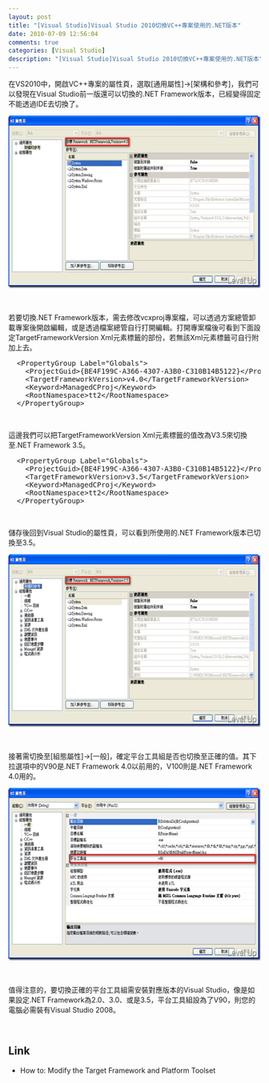 ```yaml
---
layout: post
title: "[Visual Studio]Visual Studio 2010切換VC++專案使用的.NET版本"
date: 2010-07-09 12:56:04
comments: true
categories: [Visual Studio]
description: "[Visual Studio]Visual Studio 2010切換VC++專案使用的.NET版本"
---
```

<p>在VS2010中，開啟VC++專案的屬性頁，選取[通用屬性]→[架構和參考]，我們可以發現在Visual Studio前一版還可以切換的.NET Framework版本，已經變得固定不能透過IDE去切換了。</p>  <p><img style="border-top-width: 0px; border-left-width: 0px; border-bottom-width: 0px; border-right-width: 0px" height="345" alt="image" src="\images\posts\16470\image_thumb.png" width="644" border="0" /> </p>  <p> </p>  <p>若要切換.NET Framework版本，需去修改vcxproj專案檔，可以透過方案總管卸載專案後開啟編輯，或是透過檔案總管自行打開編輯。打開專案檔後可看到下面設定TargetFrameworkVersion Xml元素標籤的部份，若無該Xml元素標籤可自行附加上去。</p>  <div class="wlWriterSmartContent" id="scid:812469c5-0cb0-4c63-8c15-c81123a09de7:373b7a07-f1d2-459f-9cc3-e66cbb3b0ee7" style="padding-right: 0px; display: inline; padding-left: 0px; float: none; padding-bottom: 0px; margin: 0px; padding-top: 0px"><pre name="code" class="xml">  &lt;PropertyGroup Label="Globals"&gt;
    &lt;ProjectGuid&gt;{BE4F199C-A366-4307-A3B0-C310B14B5122}&lt;/ProjectGuid&gt;
    &lt;TargetFrameworkVersion&gt;v4.0&lt;/TargetFrameworkVersion&gt;
    &lt;Keyword&gt;ManagedCProj&lt;/Keyword&gt;
    &lt;RootNamespace&gt;tt2&lt;/RootNamespace&gt;
  &lt;/PropertyGroup&gt;</pre></div>

<p> </p>

<p>這邊我們可以把TargetFrameworkVersion Xml元素標籤的值改為V3.5來切換至.NET Framework 3.5。</p>

<p />

<div class="wlWriterSmartContent" id="scid:812469c5-0cb0-4c63-8c15-c81123a09de7:a479cfb4-f495-4909-845e-2440876f6dd2" style="padding-right: 0px; display: inline; padding-left: 0px; float: none; padding-bottom: 0px; margin: 0px; padding-top: 0px"><pre name="code" class="c">  &lt;PropertyGroup Label="Globals"&gt;
    &lt;ProjectGuid&gt;{BE4F199C-A366-4307-A3B0-C310B14B5122}&lt;/ProjectGuid&gt;
    &lt;TargetFrameworkVersion&gt;v3.5&lt;/TargetFrameworkVersion&gt;
    &lt;Keyword&gt;ManagedCProj&lt;/Keyword&gt;
    &lt;RootNamespace&gt;tt2&lt;/RootNamespace&gt;
  &lt;/PropertyGroup&gt;</pre></div>

<p />

<p> </p>

<p>儲存後回到Visual Studio的屬性頁，可以看到所使用的.NET Framework版本已切換至3.5。</p>

<p><img style="border-top-width: 0px; border-left-width: 0px; border-bottom-width: 0px; border-right-width: 0px" height="345" alt="image" src="\images\posts\16470\image_thumb_1.png" width="644" border="0" /> </p>

<p> </p>

<p>接著需切換至[組態屬性]→[一般]，確定平台工具組是否也切換至正確的值。其下拉選項中的V90是.NET Framework 4.0以前用的，V100則是.NET Framework 4.0用的。</p>

<p><img style="border-top-width: 0px; border-left-width: 0px; border-bottom-width: 0px; border-right-width: 0px" height="345" alt="image" src="\images\posts\16470\image_thumb_2.png" width="644" border="0" /> </p>

<p> </p>

<p>值得注意的，要切換正確的平台工具組需安裝對應版本的Visual Studio，像是如果設定.NET Framework為2.0、3.0、或是3.5，平台工具組設為了V90，則您的電腦必需裝有Visual Studio 2008。</p>

<p> </p>

<h2>Link</h2>

<ul>
  <li>How to: Modify the Target Framework and Platform Toolset </li>
</ul>